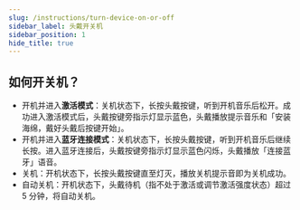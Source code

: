 ```yaml
---
slug: /instructions/turn-device-on-or-off
sidebar_label: 头戴开关机
sidebar_position: 1
hide_title: true
---
```


## 如何开关机？

- 开机并进入**激活模式**：关机状态下，长按头戴按键，听到开机音乐后松开。成功进入激活模式后，头戴按键旁指示灯显示蓝色，头戴播放提示音乐和「安装海绵，戴好头戴后按键开始」。
- 开机并进入**蓝牙连接模式**：关机状态下，长按头戴按键，听到开机音乐后继续长按。进入蓝牙连接后，头戴按键旁指示灯显示蓝色闪烁，头戴播放「连接蓝牙」语音。
- 关机：开机状态下，长按头戴按键直至灯灭，播放关机提示音即为关机成功。
- 自动关机：开机状态下，头戴待机（指不处于激活或调节激活强度状态）超过 5 分钟，将自动关机。

